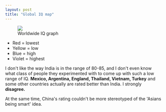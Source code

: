 ```yaml
---
layout: post
title: "Global IQ map"
---
```


<figure>
	<img src="{{ site.url }}/images/globalIQ.png">
	<figcaption>Worldwide IQ graph</figcaption>
</figure>

* Red = lowest
* Yellow = low
* Blue = high
* Violet = highest

I don't like the way India is in the range of 80-85, and I don't even know what class of people they experimented with to come up with such a low range of IQ. **Mexico, Argentina, England, Thailand, Vietnam, Turkey** and some other countries actually are rated better than India. I strongly **disagree.**

At the same time, China's rating couldn't be more stereotyped of the 'Asians being smart' idea.


